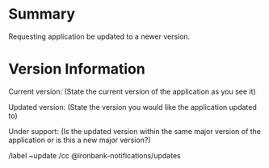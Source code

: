 # Summary

Requesting application be updated to a newer version.



# Version Information

Current version: (State the current version of the application as you see it)

Updated version: (State the version you would like the application updated to)

Under support: (Is the updated version within the same major version of the application or is this a new major version?)




/label ~update
/cc @ironbank-notifications/updates
